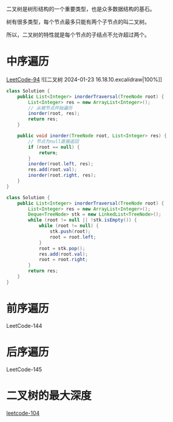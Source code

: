
二叉树是树形结构的一个重要类型，也是众多数据结构的基石。

树有很多类型，每个节点最多只能有两个子节点的叫二叉树。

所以，二叉树的特性就是每个节点的子结点不允许超过两个。

# 中序遍历
[LeetCode-94](https://leetcode.cn/problems/binary-tree-inorder-traversal/description/)
![[二叉树 2024-01-23 16.18.10.excalidraw|100%]]
```java
class Solution {
    public List<Integer> inorderTraversal(TreeNode root) {
        List<Integer> res = new ArrayList<Integer>();
		// 从根节点开始遍历
        inorder(root, res);
        return res;
    }

    public void inorder(TreeNode root, List<Integer> res) {
		// 节点为null直接返回
        if (root == null) {
            return;
        }
        inorder(root.left, res);
        res.add(root.val);
        inorder(root.right, res);
    }
}
```

```java
class Solution {
    public List<Integer> inorderTraversal(TreeNode root) {
        List<Integer> res = new ArrayList<Integer>();
        Deque<TreeNode> stk = new LinkedList<TreeNode>();
        while (root != null || !stk.isEmpty()) {
            while (root != null) {
                stk.push(root);
                root = root.left;
            }
            root = stk.pop();
            res.add(root.val);
            root = root.right;
        }
        return res;
    }
}
```
# 前序遍历
LeetCode-144

# 后序遍历
LeetCode-145

# 二叉树的最大深度
[leetcode-104](https://leetcode.cn/problems/maximum-depth-of-binary-tree/description/)

